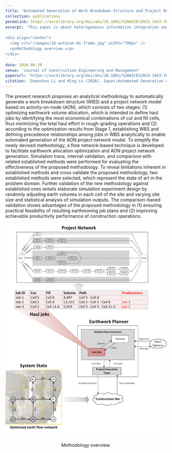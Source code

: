 ```yaml
---
title: "Automated Generation of Work Breakdown Structure and Project Network Model for Earthworks Project Planning: A Flow Network-Based Optimization Approach"
collection: publications
permalink: https://ascelibrary.org/doi/abs/10.1061/%28ASCE%29CO.1943-7862.0001214
excerpt: 'This paper is about heterogeneous information integration and visualization for site information magement. It integrates unordered images, geometric models and the 3D GIS based on Google Earth and Keyhole Markup Language.

<div align="center">
  <img src="/images/18-autocon-01-frame.jpg" width="700px" />
  <p>Methodology overview.</p>
</div>
'
date: 2016-06-20
venue: 'Journal of Construction Engineering and Management'
paperurl: 'https://ascelibrary.org/doi/abs/10.1061/%28ASCE%29CO.1943-7862.0001214'
citation: 'Duanshun Li and Ming Lu (2016). &quot;Automated Generation of Work Breakdown Structure and Project Network Model for Earthworks Project Planning A Flow Network-Based Optimization Approach.&quot; <i>Journal of Construction Engineering and Management</i>. 143(1): 04016086.'
---
```



The present research proposes an analytical methodology to automatically generate a work breakdown structure (WBS) and a project network model based on activity-on-node (AON), which consists of two stages: (1) optimizing earthwork volume allocation, which is intended to define haul jobs by identifying the most economical combinations of cut and fill cells, thus minimizing the total haul effort in rough-grading operations and (2) according to the optimization results from Stage 1, establishing WBS and defining precedence relationships among jobs in WBS analytically to enable automated generation of the AON project network model. To simplify the newly devised methodology, a flow network-based technique is developed to facilitate earthwork allocation optimization and AON project network generation. Simulation trace, internal validation, and comparison with related established methods were performed for evaluating the effectiveness of the proposed methodology. To reveal limitations inherent in established methods and cross validate the proposed methodology, two established methods were selected, which represent the state of art in the problem domain. Further validation of the new methodology against established ones entails elaborate simulation experiment design by randomly adjusting earth volumes in each cell of the site and varying site size and statistical analysis of simulation outputs. The comparison-based validation shows advantages of the proposed methodology in (1) ensuring practical feasibility of resulting earthmoving job plans and (2) improving achievable productivity performance of construction operations.

<div align="center">
  <img src="/images/16-jcem-01-planner.jpg" width="700px" />
  <p>Methodology overview.</p>
</div>
